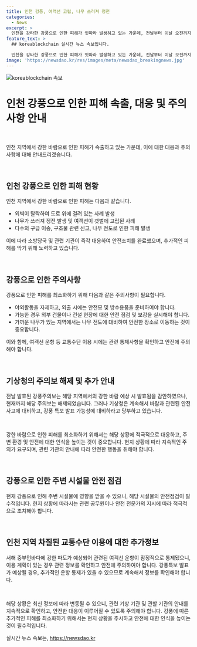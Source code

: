 ```yaml
---
title: 인천 강풍, 여객선 고립, 나무 쓰러져 정전
categories:
  - News
excerpt: >
  인천을 강타한 강풍으로 인한 피해가 잇따라 발생하고 있는 가운데, 전날부터 이날 오전까지 21건의 피해신고가 접수됐다. 나무의 전도와 건물 외벽의 탈락으로 인한 피해뿐만 아니라 여객선 고립 사례까지 발생했다. 특히, 대규모 여객선 운항에도 영향을 미치고 있는 상황으로, 서해 중부먼바다에 강한 파도가 일고 있어 향후 여객선 운항에도 영향을 미칠 것으로 보인다. 이에 기상청은 강풍주의보를 발효한 상태에서 시설물 관리와 안전사고 예방에 주의를 당부했다. (문자 수: 211)
feature_text: >
  ## koreablockchain 실시간 뉴스 속보입니다.

  인천을 강타한 강풍으로 인한 피해가 잇따라 발생하고 있는 가운데, 전날부터 이날 오전까지 21건의 피해신고가 접수됐다. 나무의 전도와 건물 외벽의 탈락으로 인한 피해뿐만 아니라 여객선 고립 사례까지 발생했다. 특히, 대규모 여객선 운항에도 영향을 미치고 있는 상황으로, 서해 중부먼바다에 강한 파도가 일고 있어 향후 여객선 운항에도 영향을 미칠 것으로 보인다. 이에 기상청은 강풍주의보를 발효한 상태에서 시설물 관리와 안전사고 예방에 주의를 당부했다. (문자 수: 211)
image: 'https://newsdao.kr/res/images/meta/newsdao_breakingnews.jpg'
---
```


<p><img src="https://newsdao.kr/res/images/meta/newsdao_breakingnews.jpg" alt="koreablockchain 속보" /></p>

<h1>인천 강풍으로 인한 피해 속출, 대응 및 주의사항 안내</h1>

<p data-ke-size="size16">&nbsp;</p>

<p>인천 지역에서 강한 바람으로 인한 피해가 속출하고 있는 가운데, 이에 대한 대응과 주의사항에 대해 안내드리겠습니다. </p>

<p data-ke-size="size16">&nbsp;</p>

<h2 data-ke-size="size26">인천 강풍으로 인한 피해 현황</h2>

<p>인천 지역에서 강한 바람으로 인한 피해는 다음과 같습니다.</p>

<ul>
<li>외벽이 탈락하여 도로 위에 걸려 있는 사례 발생</li>
<li>나무가 쓰러져 정전 발생 및 여객선이 갯벌에 고립된 사례</li>
<li>다수의 구급 이송, 구조물 관련 신고, 나무 전도로 인한 피해 발생</li>
</ul>

<p>이에 따라 소방당국 및 관련 기관이 즉각 대응하여 안전조치를 완료했으며, 추가적인 피해를 막기 위해 노력하고 있습니다.</p>

<p data-ke-size="size16">&nbsp;</p>

<h2 data-ke-size="size26">강풍으로 인한 주의사항</h2>

<p>강풍으로 인한 피해를 최소화하기 위해 다음과 같은 주의사항이 필요합니다.</p>

<ul>
<li>야외활동을 자제하고, 외출 시에는 안전모 및 방수용품을 준비하여야 합니다.</li>
<li>가능한 경우 외부 건물이나 건설 현장에 대한 안전 점검 및 보강을 실시해야 합니다.</li>
<li>가까운 나무가 있는 지역에서는 나무 전도에 대비하여 안전한 장소로 이동하는 것이 중요합니다.</li>
</ul>

<p>이와 함께, 여객선 운항 등 교통수단 이용 시에는 관련 통제사항을 확인하고 안전에 주의해야 합니다.</p>

<p data-ke-size="size16">&nbsp;</p>

<h2 data-ke-size="size26">기상청의 주의보 해제 및 추가 안내</h2>

<p>전날 발효된 강풍주의보는 해당 지역에서의 강한 바람 예상 시 발효됨을 감안하였으나, 현재까지 해당 주의보는 해제되었습니다. 그러나 기상청은 계속해서 바람과 관련된 안전사고에 대비하고, 강풍 특보 발표 가능성에 대비하라고 당부하고 있습니다.</p>

<p data-ke-size="size16">&nbsp;</p>

<p>강한 바람으로 인한 피해를 최소화하기 위해서는 해당 상황에 적극적으로 대응하고, 주변 환경 및 안전에 대한 인식을 높이는 것이 중요합니다. 현지 상황에 따라 지속적인 주의가 요구되며, 관련 기관의 안내에 따라 안전한 행동을 취해야 합니다.</p>

<p data-ke-size="size16">&nbsp;</p>

<h2 data-ke-size="size26">강풍으로 인한 주변 시설물 안전 점검</h2>

<p>현재 강풍으로 인해 주변 시설물에 영향을 받을 수 있으니, 해당 시설물의 안전점검이 필수적입니다. 현지 상황에 따라서는 관련 공무원이나 안전 전문가의 지시에 따라 적극적으로 조치해야 합니다. </p>

<p data-ke-size="size16">&nbsp;</p>

<h2 data-ke-size="size26">인천 지역 차질된 교통수단 이용에 대한 추가정보</h2>

<p>서해 중부먼바다에 강한 파도가 예상되어 관련된 여객선 운항이 잠정적으로 통제됐으니, 이용 계획이 있는 경우 관련 정보를 확인하고 안전에 주의하여야 합니다. 강풍특보 발표가 예상될 경우, 추가적인 운항 통제가 있을 수 있으므로 계속해서 정보를 확인해야 합니다.</p>

<p data-ke-size="size16">&nbsp;</p>

<p>해당 상황은 최신 정보에 따라 변동될 수 있으니, 관련 기상 기관 및 관할 기관의 안내를 지속적으로 확인하고, 안전한 대응이 이루어질 수 있도록 주의해야 합니다. 강풍에 따른 추가적인 피해를 최소화하기 위해서는 현지 상황을 주시하고 안전에 대한 인식을 높이는 것이 필수적입니다.</p>
실시간 뉴스 속보는, <a href="https://newsdao.kr" rel="dofollow">https://newsdao.kr</a>


